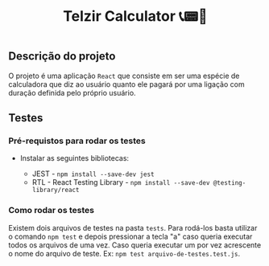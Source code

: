 <h1 align="center">Telzir Calculator 📞📟📱<h1>

## Descrição do projeto
O projeto é uma aplicação `React` que consiste em ser uma espécie de calculadora que diz ao usuário quanto ele pagará por uma ligação com duração definida pelo próprio usuário.


## Testes

### Pré-requistos para rodar os testes

  * Instalar as seguintes bibliotecas:
  
    * JEST - `npm install --save-dev jest`
    * RTL - React Testing Library - `npm install --save-dev @testing-library/react`

### Como rodar os testes

Existem dois arquivos de testes na pasta `tests`. Para rodá-los basta utilizar o comando `npm test` e depois pressionar a tecla "a" caso queria executar todos os arquivos de uma vez. Caso queria executar um por vez acrescente o nome do arquivo de teste. Ex: `npm test arquivo-de-testes.test.js`.
